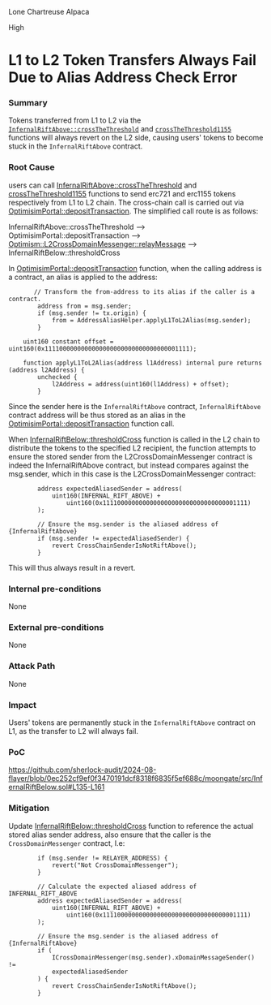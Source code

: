 Lone Chartreuse Alpaca

High

# L1 to L2 Token Transfers Always Fail Due to Alias Address Check Error

### Summary

Tokens transferred from L1 to L2 via the [`InfernalRiftAbove::crossTheThreshold`](https://github.com/sherlock-audit/2024-08-flayer/blob/0ec252cf9ef0f3470191dcf8318f6835f5ef688c/moongate/src/InfernalRiftAbove.sol#L83-L132) and [`crossTheThreshold1155`](https://github.com/sherlock-audit/2024-08-flayer/blob/0ec252cf9ef0f3470191dcf8318f6835f5ef688c/moongate/src/InfernalRiftAbove.sol#L137-L194) functions will always revert on the L2 side, causing users' tokens to become stuck in the `InfernalRiftAbove` contract.



### Root Cause

users can call [InfernalRiftAbove::crossTheThreshold](https://github.com/sherlock-audit/2024-08-flayer/blob/0ec252cf9ef0f3470191dcf8318f6835f5ef688c/moongate/src/InfernalRiftAbove.sol#L83-L132) and [crossTheThreshold1155](https://github.com/sherlock-audit/2024-08-flayer/blob/0ec252cf9ef0f3470191dcf8318f6835f5ef688c/moongate/src/InfernalRiftAbove.sol#L137-L194) functions to send erc721 and erc1155 tokens respectively from L1 to L2 chain.
The cross-chain call is carried out via [OptimisimPortal::depositTransaction](https://etherscan.io/address/0xe2f826324b2faf99e513d16d266c3f80ae87832b#code#F1#L398).
The simplified call route is as follows:

InfernalRiftAbove::crossTheThreshold --> OptimisimPortal::depositTransaction --> [Optimism::L2CrossDomainMessenger::relayMessage](https://optimistic.etherscan.io/address/0xc0d3c0d3c0d3c0d3c0d3c0d3c0d3c0d3c0d30007#code#F13#L303) --> InfernalRiftBelow::thresholdCross

In [OptimisimPortal::depositTransaction](https://etherscan.io/address/0xe2f826324b2faf99e513d16d266c3f80ae87832b#code#F1#L398) function, when the calling address is a contract, an alias is applied to the address:
```solidity
       // Transform the from-address to its alias if the caller is a contract.
        address from = msg.sender;
        if (msg.sender != tx.origin) {
            from = AddressAliasHelper.applyL1ToL2Alias(msg.sender);
        }

```
```solidity
    uint160 constant offset = uint160(0x1111000000000000000000000000000000001111);

    function applyL1ToL2Alias(address l1Address) internal pure returns (address l2Address) {
        unchecked {
            l2Address = address(uint160(l1Address) + offset);
        }
```
Since the sender here is the `InfernalRiftAbove` contract, `InfernalRiftAbove` contract address will be thus stored as an alias in the [OptimisimPortal::depositTransaction](https://etherscan.io/address/0xe2f826324b2faf99e513d16d266c3f80ae87832b#code#F1#L398) function call.

When [InfernalRiftBelow::thresholdCross](https://github.com/sherlock-audit/2024-08-flayer/blob/0ec252cf9ef0f3470191dcf8318f6835f5ef688c/moongate/src/InfernalRiftBelow.sol#L135-L161) function is called in the L2 chain to distribute the tokens to the specified L2 recipient, the function attempts to ensure the stored sender from the L2CrossDomainMessenger contract is indeed the InfernalRiftAbove contract, but instead compares against the msg.sender, which in this case is the L2CrossDomainMessenger contract:
```solidity
        address expectedAliasedSender = address(
            uint160(INFERNAL_RIFT_ABOVE) +
                uint160(0x1111000000000000000000000000000000001111)
        );

        // Ensure the msg.sender is the aliased address of {InfernalRiftAbove}
        if (msg.sender != expectedAliasedSender) {
            revert CrossChainSenderIsNotRiftAbove();
        }
```
This will thus always result in a revert.

### Internal pre-conditions

None

### External pre-conditions

None

### Attack Path

None

### Impact

Users' tokens are permanently stuck in the `InfernalRiftAbove` contract on L1, as the transfer to L2 will always fail.

### PoC

https://github.com/sherlock-audit/2024-08-flayer/blob/0ec252cf9ef0f3470191dcf8318f6835f5ef688c/moongate/src/InfernalRiftBelow.sol#L135-L161

### Mitigation

Update [InfernalRiftBelow::thresholdCross](https://github.com/sherlock-audit/2024-08-flayer/blob/0ec252cf9ef0f3470191dcf8318f6835f5ef688c/moongate/src/InfernalRiftBelow.sol#L135-L161) function to reference the actual stored alias sender address, also ensure that the caller is the `CrossDomainMessenger` contract, I.e:
```solidity
        if (msg.sender != RELAYER_ADDRESS) {
            revert("Not CrossDomainMessenger");
        }

        // Calculate the expected aliased address of INFERNAL_RIFT_ABOVE
        address expectedAliasedSender = address(
            uint160(INFERNAL_RIFT_ABOVE) +
                uint160(0x1111000000000000000000000000000000001111)
        );

        // Ensure the msg.sender is the aliased address of {InfernalRiftAbove}
        if (
            ICrossDomainMessenger(msg.sender).xDomainMessageSender() !=
            expectedAliasedSender
        ) {
            revert CrossChainSenderIsNotRiftAbove();
        }
```